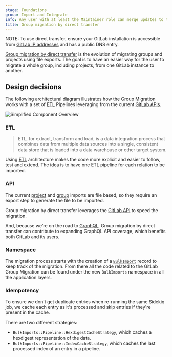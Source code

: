 ```yaml
---
stage: Foundations
group: Import and Integrate
info: Any user with at least the Maintainer role can merge updates to this content. For details, see https://docs.gitlab.com/ee/development/development_processes.html#development-guidelines-review.
title: Group migration by direct transfer
---
```


NOTE:
To use direct transfer, ensure your GitLab installation is accessible from
[GitLab IP addresses](../user/gitlab_com/_index.md#ip-range) and has a public DNS entry.

[Group migration by direct transfer](../user/group/import/index.md) is the
evolution of migrating groups and projects using file exports. The goal is to have an easier way for the user to migrate a whole group,
including projects, from one GitLab instance to another.

## Design decisions

The following architectural diagram illustrates how the Group Migration
works with a set of [ETL](#etl) Pipelines leveraging from the current [GitLab APIs](#api).

![Simplified Component Overview](img/bulk_imports_overview_v13_7.png)

### ETL

<!-- Direct quote from the IBM URL link -->

> ETL, for extract, transform and load, is a data integration process that
> combines data from multiple data sources into a single, consistent data store
> that is loaded into a data warehouse or other target system.

Using [ETL](https://www.ibm.com/think/topics/etl) architecture makes the code more explicit and easier to follow, test and extend. The
idea is to have one ETL pipeline for each relation to be imported.

### API

The current [project](../user/project/settings/import_export.md#migrate-projects-by-uploading-an-export-file) and
[group](../user/project/settings/import_export.md#migrate-groups-by-uploading-an-export-file-deprecated) imports are file based, so
they require an export step to generate the file to be imported.

Group migration by direct transfer leverages the [GitLab API](../api/rest/_index.md) to speed the migration.

And, because we're on the road to [GraphQL](../api/graphql/_index.md),
Group migration by direct transfer can contribute to expanding GraphQL API coverage, which benefits both GitLab
and its users.

### Namespace

The migration process starts with the creation of a [`BulkImport`](https://gitlab.com/gitlab-org/gitlab/-/blob/master/app/models/bulk_import.rb)
record to keep track of the migration. From there all the code related to the
GitLab Group Migration can be found under the new `BulkImports` namespace in all the application layers.

### Idempotency

To ensure we don't get duplicate entries when re-running the same Sidekiq job, we cache each entry as it's processed and skip entries if they're present in the cache.

There are two different strategies:

- `BulkImports::Pipeline::HexdigestCacheStrategy`, which caches a hexdigest representation of the data.
- `BulkImports::Pipeline::IndexCacheStrategy`, which caches the last processed index of an entry in a pipeline.
